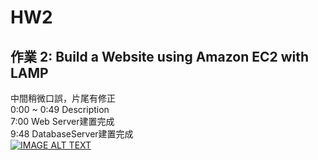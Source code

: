 # HW2
## 作業 2: Build a Website using Amazon EC2 with LAMP

中間稍微口誤，片尾有修正<br>
0:00​ ~ 0:49​ Description<br>
7:00​         Web Server建置完成<br>
9:48​         DatabaseServer建置完成<br>
[![IMAGE ALT TEXT](http://img.youtube.com/vi/ZXyJEcFP77Y/0.jpg)](https://www.youtube.com/watch?v=ZXyJEcFP77Y)
 
